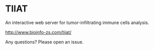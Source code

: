 # TIIAT
 An interactive web server for tumor-infiltrating immune cells analysis.
 
http://www.bioinfo-zs.com/tiiat/
 
 Any questions? Please open an issue. 

